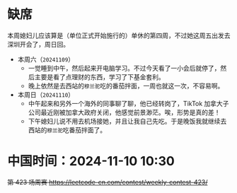 
# 缺席

本周媳妇儿应该算是（单位正式开始施行的）单休的第四周，不过她这周五出发去深圳开会了，周日回。

- 本周六（`20241109`） 
  * 一觉睡到中午，然后起来开电脑学习。不过今天看了一小会后就停了，然后主要是看了点理财的东西，学习了下基金套利。
  * 晚上依然是去西站的`穆兰驼`吃的番茄拌面，一周也就这一次，不容易啊。
- 本周日（`20241110`） 
  * 中午起来和另外一个海外的同事聊了聊，他已经转岗了，TikTok 加拿大子公司最近刚被加拿大政府关闭，他感觉前景渺茫。唉，形势是真的差！
  * 下午媳妇儿说不用去机场接她，并且让我自己先吃。于是晚饭我就继续去西站的`穆兰驼`吃番茄拌面了。

# 中国时间：2024-11-10 10:30

~~第 423 场周赛 https://leetcode-cn.com/contest/weekly-contest-423/~~
